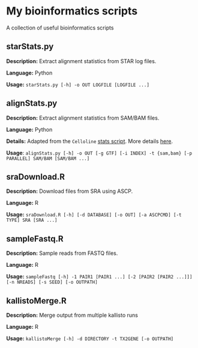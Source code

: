 My bioinformatics scripts
=========================

A collection of useful bioinformatics scripts

starStats.py
------------

**Description:** Extract alignment statistics from STAR log files.

**Language:** Python

**Usage:** `starStats.py [-h] -o OUT LOGFILE [LOGFILE ...]`

alignStats.py
-------------

**Description:** Extract alignment statistics from SAM/BAM files.

**Language:** Python

**Details:** Adapted from the `Celloline` [stats script](https://github.com/Teichlab/celloline/blob/master/lib/stats.py).
More details [here](http://lazappi.id.au/extracting-alignment-statistics-using-python/).

**Usage**: `alignStats.py [-h] -o OUT [-g GTF] [-i INDEX] -t {sam,bam}
           [-p PARALLEL] SAM/BAM [SAM/BAM ...]`

sraDownload.R
-------------

**Description:** Download files from SRA using ASCP.

**Language:** R

**Usage:** `sraDownload.R [-h] [-d DATABASE] [-o OUT] [-a ASCPCMD] [-t TYPE]
           SRA [SRA ...]`

sampleFastq.R
-------------

**Description:** Sample reads from FASTQ files.

**Language:** R

**Usage:** `sampleFastq [-h] -1 PAIR1 [PAIR1 ...] [-2 [PAIR2 [PAIR2 ...]]]
           [-n NREADS] [-s SEED] [-o OUTPATH]`

kallistoMerge.R
---------------

**Description:** Merge output from multiple kallisto runs

**Language:** R

**Usage:** `kallistoMerge [-h] -d DIRECTORY -t TX2GENE [-o OUTPATH]`
